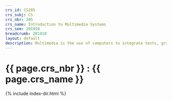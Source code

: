 ```yaml
---
crs_id: CS205
crs_subj: CS
crs_nbr: 205
crs_name: Introduction to Multimedia Systems
crs_sem: 201910
breadcrumb: 201910
layout: default
description: Multimedia is the use of computers to integrate texts, graphics, video, animation, and sound in an interactive experience. The course introduces these elements of multimedia and their associated technologies. Students will gain an appreciation of each element and be able to combine them into a finished work.
---
```

# {{ page.crs_nbr }} : {{ page.crs_name }}

{% include index-dir.html %}
